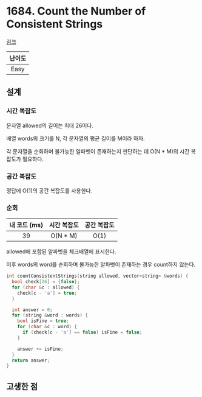 # 1684. Count the Number of Consistent Strings

[링크](https://leetcode.com/problems/count-the-number-of-consistent-strings/description/)

| 난이도 |
| :----: |
|  Easy  |

## 설계

### 시간 복잡도

문자열 allowed의 길이는 최대 26이다.

배열 words의 크기를 N, 각 문자열의 평균 길이를 M이라 하자.

각 문자열을 순회하며 불가능한 알파벳이 존재하는지 판단하는 데 O(N \* M)의 시간 복잡도가 필요하다.

### 공간 복잡도

정답에 O(1)의 공간 복잡도를 사용한다.

### 순회

| 내 코드 (ms) | 시간 복잡도 | 공간 복잡도 |
| :----------: | :---------: | :---------: |
|      39      |  O(N \* M)  |    O(1)     |

allowed에 포함된 알파벳을 체크배열에 표시한다.

이후 words의 word를 순회하며 불가능한 알파벳이 존재하는 경우 count하지 않는다.

```cpp
int countConsistentStrings(string allowed, vector<string> &words) {
  bool check[26] = {false};
  for (char &c : allowed) {
    check[c - 'a'] = true;
  }

  int answer = 0;
  for (string &word : words) {
    bool isFine = true;
    for (char &c : word) {
      if (check[c - 'a'] == false) isFine = false;
    }

    answer += isFine;
  }
  return answer;
}
```

## 고생한 점
